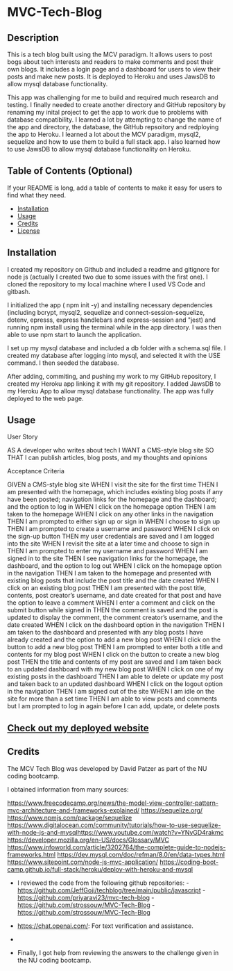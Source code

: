 # MVC-Tech-Blog


## Description

This is a tech blog built using the MCV paradigm. It allows users to post bogs about tech interests and readers to make comments and post their own blogs. It includes a login page and a dashboard for users to view their posts and make new posts. It is deployed to Heroku and uses JawsDB to allow mysql database functionality. 

This app was challenging for me to build and required much research and testing. I finally needed to create another directory and GitHub repository by renaming my inital project to get the app to work due to problems with database compatibility. I learned a lot by attempting to change the name of the app and directory, the database, the GitHub repsoitory and redploying the app to Heroku. I  learned a lot about the MCV paradigm, mysql2, sequelize and how to use them to build a full stack app. I also learned how to use JawsDB to allow mysql database functionality on Heroku.


## Table of Contents (Optional)

If your README is long, add a table of contents to make it easy for users to find what they need.

- [Installation](#installation)
- [Usage](#usage)
- [Credits](#credits)
- [License](#license)

## Installation


I created my repository on Github and included a readme and gitignore for node js (actually I created two due to some issues with the first one). I cloned the repository to my local machine where I used VS Code and gitbash.

I initialized the app ( npm init -y) and installing necessary dependencies (including bcrypt, mysql2, sequelize and connect-session-sequelize, dotenv, epresss, express handlebars and express-session  and
"jest) and running npm install using the terminal while in the app directory. I was then able to use npm start to launch the application.

 I set up my mysql database and included a db folder with a schema.sql file. I created my database after logging into mysql, and selected it with the USE command. I then  seeded the database.
 
  After adding, commiting, and pushing my work to my GitHub repository, I created my Heroku app linking it with my git repository. I added JawsDB to my Heroku App to allow mysql database functionality. The app was fully deployed to the web page. 


## Usage


User Story

AS A developer who writes about tech
I WANT a CMS-style blog site
SO THAT I can publish articles, blog posts, and my thoughts and opinions

Acceptance Criteria

GIVEN a CMS-style blog site
WHEN I visit the site for the first time
THEN I am presented with the homepage, which includes existing blog posts if any have been posted; navigation links for the homepage and the dashboard; and the option to log in
WHEN I click on the homepage option
THEN I am taken to the homepage
WHEN I click on any other links in the navigation
THEN I am prompted to either sign up or sign in
WHEN I choose to sign up
THEN I am prompted to create a username and password
WHEN I click on the sign-up button
THEN my user credentials are saved and I am logged into the site
WHEN I revisit the site at a later time and choose to sign in
THEN I am prompted to enter my username and password
WHEN I am signed in to the site
THEN I see navigation links for the homepage, the dashboard, and the option to log out
WHEN I click on the homepage option in the navigation
THEN I am taken to the homepage and presented with existing blog posts that include the post title and the date created
WHEN I click on an existing blog post
THEN I am presented with the post title, contents, post creator’s username, and date created for that post and have the option to leave a comment
WHEN I enter a comment and click on the submit button while signed in
THEN the comment is saved and the post is updated to display the comment, the comment creator’s username, and the date created
WHEN I click on the dashboard option in the navigation
THEN I am taken to the dashboard and presented with any blog posts I have already created and the option to add a new blog post
WHEN I click on the button to add a new blog post
THEN I am prompted to enter both a title and contents for my blog post
WHEN I click on the button to create a new blog post
THEN the title and contents of my post are saved and I am taken back to an updated dashboard with my new blog post
WHEN I click on one of my existing posts in the dashboard
THEN I am able to delete or update my post and taken back to an updated dashboard
WHEN I click on the logout option in the navigation
THEN I am signed out of the site
WHEN I am idle on the site for more than a set time
THEN I am able to view posts and comments but I am prompted to log in again before I can add, update, or delete posts




## [Check out my deployed website](https://dp-mvc-tech-blog-49f8aee46f52.herokuapp.com/)

## Credits
The MCV Tech Blog was developed by David Patzer as part of the NU coding bootcamp. 

I obtained information from many sources: 

https://www.freecodecamp.org/news/the-model-view-controller-pattern-mvc-architecture-and-frameworks-explained/
https://sequelize.org/
https://www.npmjs.com/package/sequelize
https://www.digitalocean.com/community/tutorials/how-to-use-sequelize-with-node-js-and-mysqlhttps://www.youtube.com/watch?v=YNyGD4rakmc
https://developer.mozilla.org/en-US/docs/Glossary/MVC
https://www.infoworld.com/article/3202764/the-complete-guide-to-nodejs-frameworks.html
https://dev.mysql.com/doc/refman/8.0/en/data-types.html
https://www.sitepoint.com/node-js-mvc-application/
https://coding-boot-camp.github.io/full-stack/heroku/deploy-with-heroku-and-mysql
- I reviewed the code from the following github repositories:
-https://github.com/JeffGoji/techblog/tree/main/public/javascript
-https://github.com/priyaravi23/mvc-tech-blog
-https://github.com/strossouw/MVC-Tech-Blog
-https://github.com/strossouw/MVC-Tech-Blog


- https://chat.openai.com/: For text verification and assistance.
-
- Finally, I got help from reviewing the answers to the challenge given in the NU coding bootcamp.




